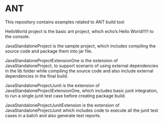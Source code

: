 # ANT
This repository contains examples related to ANT build tool

HelloWorld project is the basic ant project, which echo’s Hello World!!!!! to the console.

JavaStandaloneProject is the sample project, which includes compiling the source code and package them into jar file.

JavaStandaloneProjectExtensionOne is the extension of JavaStandaloneProject, to support scenario of using external dependencies in the lib folder while compiling the source code and also include external dependencies in the final build.

JavaStandaloneProjectJunit is the extension of JavaStandaloneProjectExtensionOne, which includes basic junit integration, to run a single junit test case before creating package build.

JavaStandaloneProjectJunitExtension is the extension of JavaStandaloneProjectJunit which includes code to execute all the junit test cases in a batch and also generate test reports.